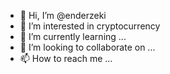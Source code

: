 - 👋 Hi, I’m @enderzeki
- 👀 I’m interested in cryptocurrency
- 🌱 I’m currently learning ...
- 💞️ I’m looking to collaborate on ...
- 📫 How to reach me ...

<!---
enderzeki/enderzeki is a ✨ special ✨ repository because its `README.md` (this file) appears on your GitHub profile.
You can click the Preview link to take a look at your changes.
--->
